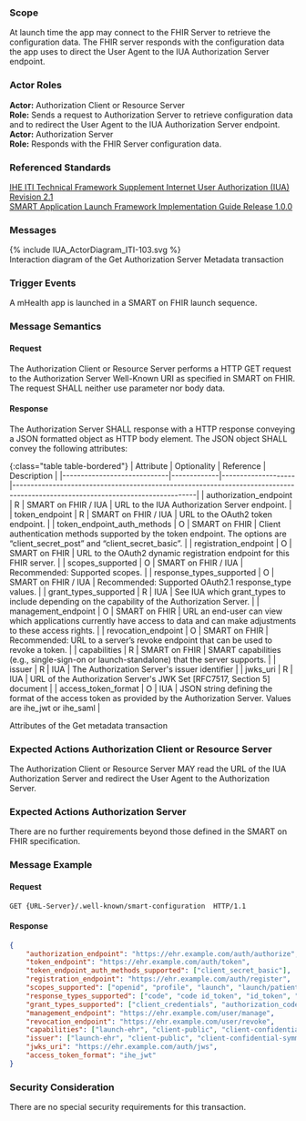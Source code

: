 ### Scope

At launch time the app may connect to the FHIR Server to retrieve the configuration data. The FHIR server responds with the configuration data the app uses to direct the User Agent to the IUA Authorization Server endpoint.    

### Actor Roles

**Actor:** Authorization Client or Resource Server  
**Role:** Sends a request to Authorization Server to retrieve configuration data and to redirect the User Agent to the IUA Authorization Server endpoint.  
**Actor:** Authorization Server  
**Role:** Responds with the FHIR Server configuration data.  

### Referenced Standards

[IHE ITI Technical Framework Supplement Internet User Authorization (IUA) Revision 2.1](https://profiles.ihe.net/ITI/IUA/index.html)  
[SMART Application Launch Framework Implementation Guide Release 1.0.0](http://www.hl7.org/fhir/smart-app-launch/)

### Messages

<div>{% include IUA_ActorDiagram_ITI-103.svg %}</div>
<div><figcaption>Interaction diagram of the Get Authorization Server Metadata transaction</figcaption></div>  

### Trigger Events

A mHealth app is launched in a SMART on FHIR launch sequence.

### Message Semantics

#### Request

The Authorization Client or Resource Server performs a HTTP GET request to the Authorization Server Well-Known URI as specified in SMART on FHIR. The request SHALL neither use parameter nor body data. 

#### Response

The Authorization Server SHALL response with a HTTP response conveying a JSON formatted object as HTTP body element. The JSON object SHALL convey the following attributes: 

{:class="table table-bordered"}
| Attribute                   | Optionality | Reference          | Description                                                                                                                    |
|-----------------------------|-------------|--------------------|--------------------------------------------------------------------------------------------------------------------------------|
| authorization_endpoint      | R           | SMART on FHIR / IUA  | URL to the IUA Authorization Server endpoint.                                                                                  |
| token_endpoint              | R           | SMART on FHIR / IUA  | URL to the OAuth2 token endpoint.                                                                                              |
| token_endpoint_auth_methods | O           | SMART on FHIR      | Client authentication methods supported by the token endpoint. The options are “client_secret_post” and “client_secret_basic”. |
| registration_endpoint       | O           | SMART on FHIR      | URL to the OAuth2 dynamic registration endpoint for this FHIR server.                                                          |
| scopes_supported            | O           | SMART on FHIR / IUA  | Recommended: Supported scopes.                                                                                                 |
| response_types_supported    | O           | SMART on FHIR / IUA  | Recommended: Supported OAuth2.1 response_type values.                                                                          |
| grant_types_supported       | R           | IUA                | See IUA which grant_types to include depending on the capability of the Authorization Server.                                  |
| management_endpoint         | O           | SMART on FHIR      | URL an end-user can view which applications currently have access to data and can make adjustments to these access rights.     |
| revocation_endpoint         | O           | SMART on FHIR      | Recommended: URL to a server’s revoke endpoint that can be used to revoke a token.                                             |
| capabilities                | R           | SMART on FHIR      | SMART capabilities (e.g., single-sign-on or launch-standalone) that the server supports.                                       |
| issuer                      | R           | IUA                | The Authorization Server's issuer identifier                                                                                   |
| jwks_uri                    | R           | IUA                | URL of the Authorization Server's JWK Set [RFC7517, Section 5] document                                                        |
| access_token_format         | O           | IUA                | JSON string defining the format of the access token as provided by the Authorization Server. Values are ihe_jwt or ihe_saml    |

<div><figcaption>Attributes of the Get metadata transaction</figcaption></div>  


### Expected Actions Authorization Client or Resource Server

The Authorization Client or Resource Server MAY read the URL of the IUA Authorization Server and redirect the User Agent to the Authorization Server.  

###	Expected Actions Authorization Server

There are no further requirements beyond those defined in the SMART on FHIR specification.

###	Message Example

#### Request

```
GET {URL-Server}/.well-known/smart-configuration  HTTP/1.1
```

#### Response

```json
{
    "authorization_endpoint": "https://ehr.example.com/auth/authorize",
    "token_endpoint": "https://ehr.example.com/auth/token",
    "token_endpoint_auth_methods_supported": ["client_secret_basic"],
    "registration_endpoint": "https://ehr.example.com/auth/register",
    "scopes_supported": ["openid", "profile", "launch", "launch/patient", "patient/*.*", "purpose_of_use=*", "subject_role=*", "person_id=*", "principal=*", "principal_id=*", "organization=*",  "organization=_id*", "access_token_format=*"],
    "response_types_supported": ["code", "code id_token", "id_token", "refresh_token"],
    "grant_types_supported": ["client_credentials", "authorization_code", "id_token", "refresh_token", "urn:ietf:params:oauth:grant-type:jwt-bearer"],
    "management_endpoint": "https://ehr.example.com/user/manage",
    "revocation_endpoint": "https://ehr.example.com/user/revoke",
    "capabilities": ["launch-ehr", "client-public", "client-confidential-symmetric", "context-ehr-patient", "sso-openid-connect"],
    "issuer": ["launch-ehr", "client-public", "client-confidential-symmetric", "context-ehr-patient", "sso-openid-connect"],
    "jwks_uri": "https://ehr.example.com/auth/jws",
    "access_token_format": "ihe_jwt"
}
```

### Security Consideration

There are no special security requirements for this transaction. 
